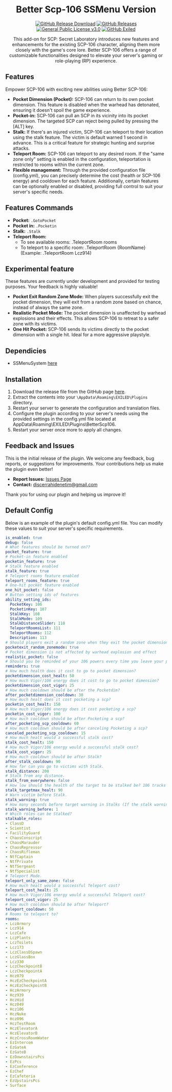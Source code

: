 <h1 align="center">Better Scp-106 SSMenu Version</h1>
<div align="center">
<a href="https://github.com/MS-crew/BetterScp106/releases"><img src="https://img.shields.io/github/downloads/MS-crew/BetterScp106/total?style=for-the-badge&logo=githubactions&label=Downloads" href="https://github.com/MS-crew/BetterScp106/releases" alt="GitHub Release Download"></a>
<a href="https://github.com/MS-crew/BetterScp106/releases"><img src="https://img.shields.io/badge/Build-2.6.4-brightgreen?style=for-the-badge&logo=gitbook" href="https://github.com/MS-crew/BetterScp106/releases" alt="GitHub Releases"></a>
<a href="https://github.com/MS-crew/BetterScp106/blob/Ss-Menu/LICENSE.txt"><img src="https://img.shields.io/badge/Licence-GNU_3.0-blue?style=for-the-badge&logo=gitbook" href="https://github.com/MS-crew/BetterScp106/blob/Ss-Menu/LICENSE.txt" alt="General Public License v3.0"></a>
<a href="https://github.com/ExMod-Team/EXILED"><img src="https://img.shields.io/badge/Exiled-9.6.0-green?style=for-the-badge&logo=gitbook" href="https://github.com/ExMod-Team/EXILED" alt="GitHub Exiled"></a>


This add-on for SCP: Secret Laboratory introduces new features and enhancements for the existing SCP-106 character, aligning them more closely with the game's core lore. Better SCP-106 offers a range of customizable functionalities designed to elevate your server's gaming or role-playing (RP) experience.
</div>

## Features
Empower SCP-106 with exciting new abilities using Better SCP-106:
- **Pocket Dimension (Pocket):** SCP-106 can return to its own pocket dimension. This feature is disabled when the warhead has detonated, ensuring it doesn't spoil the game experience.
- **Pocket-in:** SCP-106 can pull an SCP in its vicinity into its pocket dimension. The targeted SCP can reject being pulled by pressing the [ALT] key.
- **Stalk:** If there's an injured victim, SCP-106 can teleport to their location using the stalk feature. The victim is default warned 1 second in advance. This is a critical feature for strategic hunting and surprise attacks.
- **Teleport Room:** SCP-106 can teleport to any desired room. If the "same zone only" setting is enabled in the configuration, teleportation is restricted to rooms within the current zone.
- **Flexible management:** Through the provided configuration file (config.yml), you can precisely determine the cost (health or SCP-106 energy) and cooldown for each feature. Additionally, certain features can be optionally enabled or disabled, providing full control to suit your server's specific needs.

## Features Commands 
- **Pocket:** `.GotoPocket`
- **Pocket in:** `.Pocketin`
- **Stalk:** `.Stalk`
- **Teleport Room:**
   - To see available rooms: .TeleportRoom rooms
   - To teleport to a specific room: .TeleportRoom {RoomName} (Example: .TeleportRoom Lcz914)

## Experimental feature
These features are currently under development and provided for testing purposes. Your feedback is highly valuable!

- **Pocket Exit Random Zone Mode:** When players successfully exit the pocket dimension, they will exit from a random zone based on chance, instead of always the same zone.
- **Realistic Pocket Mode:**  The pocket dimension is unaffected by warhead explosions and their effects. This allows SCP-106 to retreat to a safer zone with its victims.
- **One Hit Pocket:** SCP-106 sends its victims directly to the pocket dimension with a single hit. Ideal for a more aggressive playstyle.

## Dependicies
- SSMenuSystem [here](https://github.com/skyfr0676/SSMenuSystem)

## Installation

1. Download the release file from the GitHub page [here](https://github.com/MS-crew/BetterScp106/releases).
2. Extract the contents into your `\AppData\Roaming\EXILED\Plugins` directory.
3. Restart your server to generate the configuration and translation files.
4. Configure the plugin according to your server's needs using the provided settings in the config.yml file located at AppData\Roaming\EXILED\Plugins\BetterScp106.
5. Restart your server once more to apply all changes.

## Feedback and Issues

This is the initial release of the plugin. We welcome any feedback, bug reports, or suggestions for improvements. Your contributions help us make the plugin even better!

- **Report Issues:** [Issues Page](https://github.com/MS-crew/BetterScp106/issues)
- **Contact:** [discerrahidenetim@gmail.com](mailto:discerrahidenetim@gmail.com)

Thank you for using our plugin and helping us improve it!
## Default Config
Below is an example of the plugin's default config.yml file. You can modify these values to suit your server's specific requirements.
```yml
is_enabled: true
debug: false
# What features should be turned on??
pocket_feature: true
# Pocket-in feature enabled
pocketin_feature: true
# Stalk feature enabled
stalk_feature: true
# Teleport rooms feature enabled
teleport_rooms_feature: true
# One-hit pocket feature enabled
one_hit_pocket: false
# Button setting ids of features
ability_setting_ids:
  PocketKey: 106
  PocketinKey: 107
  StalkKey: 108
  StalkMode: 109
  StalkDistanceSlider: 110
  TeleportRoomsList: 111
  TeleportRooms: 112
  Description: 113
# Should players exit a random zone when they exit the pocket dimension?
pocketexit_random_zonemode: true
# Pocket dimension is not affected by warhead explosion and effect
realistic_pocket: false
# Should you be reminded of your 106 powers every time you leave your pocket?
reminders: true
# How much health does it cost to go to pocket dimension?
pocketdimension_cost_healt: 50
# How much Vigor/106 energy does it cost to go to pocket dimension?
pocketdimension_cost_vigor: 25
# How much cooldown should be after the Pocketdim?
after_pocketdimension_cooldown: 30
# How much healt does it cost pocketing a scp?
pocketin_cost_healt: 150
# How much Vigor/106 energy does it cost pocketing a scp?
pocketin_cost_vigor: 100
# How much cooldown should be after Pocketing a scp?
after_pocketing_scp_cooldown: 60
# How much cooldown should be after canceling Pocketing a scp?
canceled_pocketing_scp_cooldown: 15
# How much healt would a successful stalk cost?
stalk_cost_healt: 150
# How much Vigor/106 energy would a successful stalk cost?
stalk_cost_vigor: 25
# How much cooldown should be after Stalk?
after_stalk_cooldown: 90
# How far can you go to victims with Stalk.
stalk_distance: 200
# Stalk from any distance.
stalk_from_everywhere: false
# How low should the health of the target to be stalked be? 106 tracks moribund targets, so the target to be stalked will be the one with the lowest health and the one you set. (if you want him to be able to stalk everyone, you can just write 101)
stalk_targetmax_healt: 90
# Warn victim before Stalk.
stalk_warning: true
# How many seconds before target warning in Stalks (If the stalk warning is on)
stalk_warning_before: 1
# Which roles can be Stalked?
stalkable_roles:
- ClassD
- Scientist
- FacilityGuard
- ChaosConscript
- ChaosMarauder
- ChaosRepressor
- ChaosRifleman
- NtfCaptain
- NtfPrivate
- NtfSergeant
- NtfSpecialist
# Teleport Mode.
teleport_only_same_zone: false
# How much healt would a successful Teleport cost?
teleport_cost_healt: 25
# How much Vigor/106 energy would a successful Teleport cost?
teleport_cost_vigor: 25
# How much cooldown should be after Teleport?
teleport_cooldown: 50
# Rooms to teleport to?
rooms:
- LczArmory
- Lcz914
- LczCafe
- LczPlants
- LczToilets
- Lcz173
- LczClassDSpawn
- LczGlassBox
- Lcz330
- LczCheckpointB
- LczCheckpointA
- Hcz079
- HczEzCheckpointA
- HczEzCheckpointB
- HczArmory
- Hcz939
- HczHid
- Hcz049
- Hcz106
- HczNuke
- Hcz096
- HczTestRoom
- HczElevatorA
- HczElevatorB
- HczCrossRoomWater
- EzIntercom
- EzGateA
- EzGateB
- EzDownstairsPcs
- EzPcs
- EzConference
- EzChef
- EzCafeteria
- EzUpstairsPcs
- Surface
```
